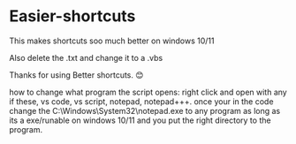# Easier-shortcuts
This makes shortcuts soo much better on windows 10/11


Also delete the .txt and change it to a .vbs 

Thanks for using Better shortcuts. 😊

how to change what program the script opens: right click and open with any if these, vs code, vs script, notepad, notepad+++. once your in the code change the C:\Windows\System32\notepad.exe to any program as long as its a exe/runable on windows 10/11 and you put the right directory to the program.
